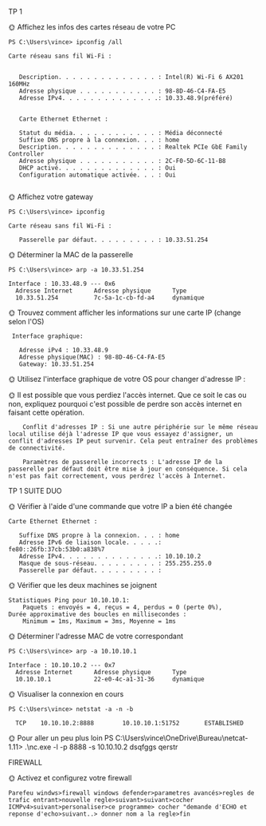 TP 1


🌞 Affichez les infos des cartes réseau de votre PC

```
PS C:\Users\vince> ipconfig /all

Carte réseau sans fil Wi-Fi :

  
   Description. . . . . . . . . . . . . . : Intel(R) Wi-Fi 6 AX201 160MHz
   Adresse physique . . . . . . . . . . . : 98-8D-46-C4-FA-E5
   Adresse IPv4. . . . . . . . . . . . . .: 10.33.48.9(préféré)
  
   ```
```
   Carte Ethernet Ethernet :

   Statut du média. . . . . . . . . . . . : Média déconnecté
   Suffixe DNS propre à la connexion. . . : home
   Description. . . . . . . . . . . . . . : Realtek PCIe GbE Family Controller
   Adresse physique . . . . . . . . . . . : 2C-F0-5D-6C-11-B8
   DHCP activé. . . . . . . . . . . . . . : Oui
   Configuration automatique activée. . . : Oui
  
   ```

🌞 Affichez votre gateway

```
PS C:\Users\vince> ipconfig

Carte réseau sans fil Wi-Fi :

   Passerelle par défaut. . . . . . . . . : 10.33.51.254
   ```


🌞 Déterminer la MAC de la passerelle
```
PS C:\Users\vince> arp -a 10.33.51.254

Interface : 10.33.48.9 --- 0x6
  Adresse Internet      Adresse physique      Type
  10.33.51.254          7c-5a-1c-cb-fd-a4     dynamique
  ```
 
 🌞 Trouvez comment afficher les informations sur une carte IP (change selon l'OS)
 ```
  Interface graphique:

    Adresse iPv4 : 10.33.48.9
    Adresse physique(MAC) : 98-8D-46-C4-FA-E5
    Gateway: 10.33.51.254
```
🌞 Utilisez l'interface graphique de votre OS pour changer d'adresse IP :

🌞 Il est possible que vous perdiez l'accès internet. Que ce soit le cas ou non, expliquez pourquoi c'est possible de perdre son accès internet en faisant cette opération.
```
    Conflit d'adresses IP : Si une autre périphérie sur le même réseau local utilise déjà l'adresse IP que vous essayez d'assigner, un conflit d'adresses IP peut survenir. Cela peut entraîner des problèmes de connectivité.

    Paramètres de passerelle incorrects : L'adresse IP de la passerelle par défaut doit être mise à jour en conséquence. Si cela n'est pas fait correctement, vous perdrez l'accès à Internet.
```

TP 1 SUITE DUO

🌞 Vérifier à l'aide d'une commande que votre IP a bien été changée

```
Carte Ethernet Ethernet :

   Suffixe DNS propre à la connexion. . . : home
   Adresse IPv6 de liaison locale. . . . .: fe80::26fb:37cb:53b0:a838%7
   Adresse IPv4. . . . . . . . . . . . . .: 10.10.10.2
   Masque de sous-réseau. . . . . . . . . : 255.255.255.0
   Passerelle par défaut. . . . . . . . . :

```
🌞 Vérifier que les deux machines se joignent
```
Statistiques Ping pour 10.10.10.1:
    Paquets : envoyés = 4, reçus = 4, perdus = 0 (perte 0%),
Durée approximative des boucles en millisecondes :
    Minimum = 1ms, Maximum = 3ms, Moyenne = 1ms
```

🌞 Déterminer l'adresse MAC de votre correspondant
```
PS C:\Users\vince> arp -a 10.10.10.1

Interface : 10.10.10.2 --- 0x7
  Adresse Internet      Adresse physique      Type
  10.10.10.1            22-e0-4c-a1-31-36     dynamique
```
  
🌞 Visualiser la connexion en cours
```
PS C:\Users\vince> netstat -a -n -b

  TCP    10.10.10.2:8888        10.10.10.1:51752       ESTABLISHED
```

🌞 Pour aller un peu plus loin
PS C:\Users\vince\OneDrive\Bureau\netcat-1.11> .\nc.exe -l -p 8888 -s 10.10.10.2
dsqfggs
qerstr

FIREWALL

🌞 Activez et configurez votre firewall

```
Parefeu windws>firewall windows defender>parametres avancés>regles de trafic entrant>nouvelle regle>suivant>suivant>cocher ICMPv4>suivant>personaliser>ce programme> cocher "demande d'ECHO et reponse d'echo>suivant..> donner nom a la regle>fin
```

